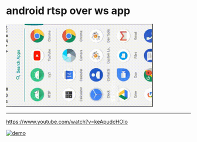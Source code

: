 # android rtsp over ws app

<img src="rtsp.gif">

---

https://www.youtube.com/watch?v=keApudcHOIo

[![demo](http://img.youtube.com/vi/keApudcHOIo/0.jpg)](http://www.youtube.com/watch?v=keApudcHOIo "demo")

